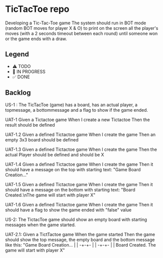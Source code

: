 # TicTacToe repo
Developing a Tic-Tac-Toe game
The system should run in BOT mode (random BOT moves for player X & O) to print on the screen all the
player's moves (with a 2 seconds timeout between each round) until someone won or the game ends with
a draw.

## Legend
- ⚠ TODO
- 🚧 IN PROGRESS
- ✅ DONE

## Backlog

US-1 : 
The TicTacToe (game) has a board, has an actual player, a topmessage, a bottommessage and a flag to show if the game ended. 

UAT-1 
Given a Tictactoe game
When I create a new Tictactoe
Then the result should be defined

UAT-1.2
Given a defined Tictactoe game
When I create the game 
Then an empty 3x3 board should be defined

UAT-1.3
Given a defined Tictactoe game
When I create the game 
Then the actual Player should be defined and should be X

UAT-1.4
Given a defined Tictactoe game
When I create the game 
Then it should have a message on the top with starting text: "Game Board Creation..."

UAT-1.5
Given a defined Tictactoe game
When I create the game 
Then it should have a message on the bottom with starting text: 
"Board Created.\nThe game will start with player X"

UAT-1.6
Given a defined Tictactoe game
When I create the game 
Then it should have a flag to show the game ended with "false" value

US-2:
The TictacToe game should show an empty board with starting messages when the game started.

UAT-2.1:
Given a TictTactoe game
When the game started
Then the game should show the top message, the empty board and the bottom message like this:
"Game Board Creation...
 | | 
-+-+-
 | | 
-+-+-
 | | 
Board Created.
The game will start with player X"


